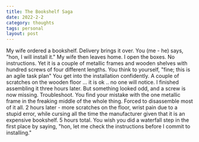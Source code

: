```yaml
---
title: The Bookshelf Saga 
date: 2022-2-2
category: thoughts
tags: personal
layout: post
---
```


My wife ordered a bookshelf. Delivery brings it over. You (me - he) says, "hon, I will install it." My wife then leaves home. I open the boxes. No instructions. Yet it is a couple of metallic frames and wooden shelves with hundred screws of four different lengths. You think to yourself, "fine; this is an agile task plan" You get into the installation confidently. A couple of scratches on the wooden floor … it is ok .. no one will notice. I finished assembling it three hours later. But something looked odd, and a screw is now missing. Troubleshoot. You find your mistake with the one metallic frame in the freaking middle of the whole thing. Forced to disassemble most of it all. 2 hours later - more scratches on the floor, wrist pain due to a stupid error, while cursing all the time the manufacturer given that it is an expensive bookshelf. 5 hours total. You wish you did a waterfall step in the first place by saying, "hon, let me check the instructions before I commit to installing."